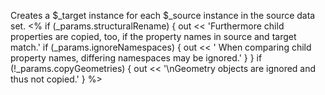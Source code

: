 Creates a $_target instance for each $_source instance in the source data set.
<% if (_params.structuralRename) {
  out << 'Furthermore child properties are copied, too, if the property names in source and target match.'
  if (_params.ignoreNamespaces) {
  	out << ' When comparing child property names, differing namespaces may be ignored.'
  }
}
if (!_params.copyGeometries) {
  out << '\nGeometry objects are ignored and thus not copied.'
} %>